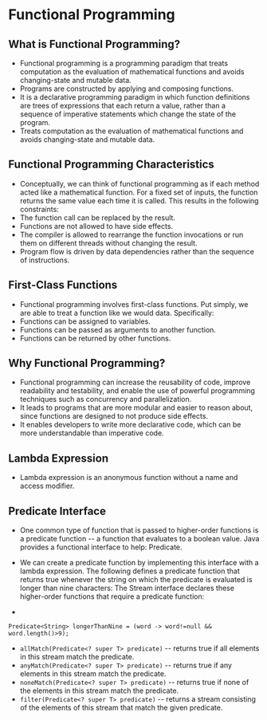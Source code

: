 # Functional Programming
## What is Functional Programming?
- Functional programming is a programming paradigm that treats computation as the evaluation of mathematical functions and avoids changing-state and mutable data.
- Programs are constructed by applying and composing functions.
- It is a declarative programming paradigm in which function definitions are trees of expressions that each return a value, rather than a sequence of imperative statements which change the state of the program.
- Treats computation as the evaluation of mathematical functions and avoids changing-state and mutable data.

## Functional Programming Characteristics

- Conceptually, we can think of functional programming as if each method acted like a mathematical function. For a fixed set of inputs, the function returns the same value each time it is called. This results in the following constraints:
- The function call can be replaced by the result. 
- Functions are not allowed to have side effects. 
- The compiler is allowed to rearrange the function invocations or run them on different threads without changing the result. 
- Program flow is driven by data dependencies rather than the sequence of instructions.

## First-Class Functions

- Functional programming involves first-class functions. Put simply, we are able to treat a function like we would data. Specifically:
- Functions can be assigned to variables. 
- Functions can be passed as arguments to another function. 
- Functions can be returned by other functions.

## Why Functional Programming?
- Functional programming can increase the reusability of code, improve readability and testability, and enable the use of powerful programming techniques such as concurrency and parallelization.
- It leads to programs that are more modular and easier to reason about, since functions are designed to not produce side effects.
- It enables developers to write more declarative code, which can be more understandable than imperative code.

## Lambda Expression
- Lambda expression is an anonymous function without a name and access modifier.


## Predicate Interface

- One common type of function that is passed to higher-order functions is a predicate function -- a function that evaluates to a boolean value. Java provides a functional interface to help: Predicate<T>.

- We can create a predicate function by implementing this interface with a lambda expression. The following defines a predicate function that returns true whenever the string on which the predicate is evaluated is longer than nine characters:
The Stream interface declares these higher-order functions that require a predicate function:
- 
```Predicate<String> longerThanNine = (word -> word!=null && word.length()>9);```
- ```allMatch(Predicate<? super T> predicate)``` -- returns true if all elements in this stream match the predicate.
- ```anyMatch(Predicate<? super T> predicate)``` -- returns true if any elements in this stream match the predicate.
- ```noneMatch(Predicate<? super T> predicate)``` -- returns true if none of the elements in this stream match the predicate.
- ```filter(Predicate<? super T> predicate)``` -- returns a stream consisting of the elements of this stream that match the given predicate.
